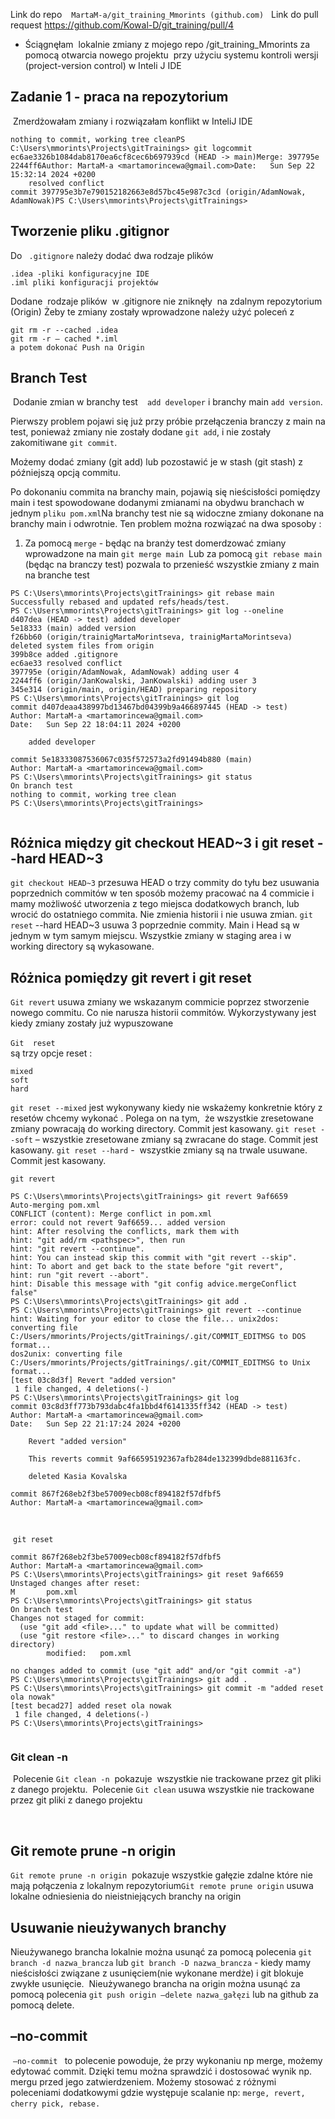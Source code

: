 Link do repo  ` MartaM-a/git_training_Mmorints (github.com)`  
Link do pull request https://github.com/Kowal-D/git_training/pull/4

- Ściągnęłam  lokalnie zmiany z mojego repo /git_training_Mmorints za pomocą otwarcia nowego projektu  przy użyciu systemu kontroli wersji (project-version control) w Inteli J IDE
## Zadanie 1 - praca na repozytorium  
 Zmerdżowałam zmiany i rozwiązałam konflikt w InteliJ IDE
```PS C:\Users\mmorints\Projects\gitTrainings> git status                       On branch mainYour branch is ahead of 'origin/main' by 3 commits.  (use "git push" to publish your local commits)
nothing to commit, working tree cleanPS C:\Users\mmorints\Projects\gitTrainings> git logcommit ec6ae3326b1084dab8170ea6cf8cec6b697939cd (HEAD -> main)Merge: 397795e 2244ff6Author: MartaM-a <martamorincewa@gmail.com>Date:   Sun Sep 22 15:32:14 2024 +0200
    resolved conflict
commit 397795e3b7e790152182663e8d57bc45e987c3cd (origin/AdamNowak, AdamNowak)PS C:\Users\mmorints\Projects\gitTrainings>
```

## Tworzenie pliku .gitignor  
Do ` .gitignore` należy dodać dwa rodzaje plików
```
.idea -pliki konfiguracyjne IDE  
.iml pliki konfiguracji projektów
 ```

Dodane  rodzaje plików  w .gitignore nie zniknęły  na zdalnym repozytorium (Origin) Żeby te zmiany zostały wprowadzone należy użyć poleceń z

``` 
git rm -r --cached .idea
git rm -r – cached *.iml
a potem dokonać Push na Origin

 ```
## Branch Test  

 Dodanie zmian w branchy test  ` add developer` i branchy main `add version`.

Pierwszy problem pojawi się już przy próbie przełączenia branczy z main na test, ponieważ zmiany nie zostały dodane `git add`, i nie zostały zakomitiwane `git commit`. 

Możemy dodać zmiany (git add) lub pozostawić je w stash (git stash) z późniejszą opcją commitu.  

Po dokonaniu commita na branchy main, pojawią się nieścisłości pomiędzy main i test spowodowane dodanymi zmianami na obydwu branchach w jednym `pliku pom.xml`Na branchy test nie są widoczne zmiany dokonane na branchy main i odwrotnie.
Ten problem można rozwiązać na dwa sposoby :


1. Za pomocą `merge` - będąc na branży test domerdzować zmiany wprowadzone na main `git merge main`  Lub za pomocą `git rebase main` (będąc na branczy test) pozwala to przenieść wszystkie zmiany z main na branche test

```
PS C:\Users\mmorints\Projects\gitTrainings> git rebase main
Successfully rebased and updated refs/heads/test.
PS C:\Users\mmorints\Projects\gitTrainings> git log --oneline
d407dea (HEAD -> test) added developer
5e18333 (main) added version
f26bb60 (origin/trainigMartaMorintseva, trainigMartaMorintseva) deleted system files from origin
399b8ce added .gitignore
ec6ae33 resolved conflict
397795e (origin/AdamNowak, AdamNowak) adding user 4
2244ff6 (origin/JanKowalski, JanKowalski) adding user 3
345e314 (origin/main, origin/HEAD) preparing repository
PS C:\Users\mmorints\Projects\gitTrainings> git log 
commit d407deaa438997bd13467bd04399b9a466897445 (HEAD -> test)
Author: MartaM-a <martamorincewa@gmail.com>
Date:   Sun Sep 22 18:04:11 2024 +0200

    added developer

commit 5e18333087536067c035f572573a2fd91494b880 (main)
Author: MartaM-a <martamorincewa@gmail.com>
PS C:\Users\mmorints\Projects\gitTrainings> git status
On branch test
nothing to commit, working tree clean
PS C:\Users\mmorints\Projects\gitTrainings>


```


## Różnica między git checkout HEAD~3 i git reset --hard HEAD~3
`git checkout HEAD~3` przesuwa HEAD o trzy commity do tyłu bez usuwania poprzednich commitów w ten sposób możemy pracować na 4 commicie i mamy możliwość utworzenia z tego miejsca dodatkowych branch, lub wrocić do ostatniego commita. Nie zmienia historii i nie usuwa zmian.
`git reset` --hard HEAD~3 usuwa 3 poprzednie commity. Main i Head są w jednym w tym samym miejscu. Wszystkie zmiany w staging area i w working directory są wykasowane.

## Różnica pomiędzy git revert i git reset
`Git revert` usuwa zmiany we wskazanym commicie poprzez stworzenie nowego commitu. Co nie narusza historii commitów. Wykorzystywany jest kiedy zmiany zostały już wypuszowane  

`Git  reset`    
 są trzy opcje reset :  
 ```     
mixed  
soft               
 hard     
```

`git reset --mixed` jest wykonywany kiedy nie wskażemy konkretnie który z resetów chcemy wykonać . Polega on na tym,  że wszystkie zresetowane zmiany powracają do working directory. Commit jest kasowany.
`git reset --soft` – wszystkie zresetowane zmiany są zwracane do stage. Commit jest kasowany.
`git reset --hard` -  wszystkie zmiany są na trwale usuwane. Commit jest kasowany.

`git revert`
```
PS C:\Users\mmorints\Projects\gitTrainings> git revert 9af6659
Auto-merging pom.xml
CONFLICT (content): Merge conflict in pom.xml
error: could not revert 9af6659... added version
hint: After resolving the conflicts, mark them with
hint: "git add/rm <pathspec>", then run
hint: "git revert --continue".
hint: You can instead skip this commit with "git revert --skip".
hint: To abort and get back to the state before "git revert",
hint: run "git revert --abort".
hint: Disable this message with "git config advice.mergeConflict false"
PS C:\Users\mmorints\Projects\gitTrainings> git add .
PS C:\Users\mmorints\Projects\gitTrainings> git revert --continue
hint: Waiting for your editor to close the file... unix2dos: converting file C:/Users/mmorints/Projects/gitTrainings/.git/COMMIT_EDITMSG to DOS format...
dos2unix: converting file C:/Users/mmorints/Projects/gitTrainings/.git/COMMIT_EDITMSG to Unix format...
[test 03c8d3f] Revert "added version"
 1 file changed, 4 deletions(-)
PS C:\Users\mmorints\Projects\gitTrainings> git log
commit 03c8d3ff773b793dabc4fa1bbd4f6141335ff342 (HEAD -> test)
Author: MartaM-a <martamorincewa@gmail.com>
Date:   Sun Sep 22 21:17:24 2024 +0200

    Revert "added version"

    This reverts commit 9af66595192367afb284de132399dbde881163fc.

    deleted Kasia Kovalska

commit 867f268eb2f3be57009ecb08cf894182f57dfbf5
Author: MartaM-a <martamorincewa@gmail.com>



```



 `git reset`


```
commit 867f268eb2f3be57009ecb08cf894182f57dfbf5
Author: MartaM-a <martamorincewa@gmail.com>
PS C:\Users\mmorints\Projects\gitTrainings> git reset 9af6659
Unstaged changes after reset:
M       pom.xml
PS C:\Users\mmorints\Projects\gitTrainings> git status
On branch test
Changes not staged for commit:
  (use "git add <file>..." to update what will be committed)
  (use "git restore <file>..." to discard changes in working directory)
        modified:   pom.xml

no changes added to commit (use "git add" and/or "git commit -a")
PS C:\Users\mmorints\Projects\gitTrainings> git add .
PS C:\Users\mmorints\Projects\gitTrainings> git commit -m "added reset ola nowak"
[test becad27] added reset ola nowak
 1 file changed, 4 deletions(-)
PS C:\Users\mmorints\Projects\gitTrainings>


```

### Git clean -n 


 Polecenie `Git clean -n`  pokazuje  wszystkie nie trackowane przez git pliki z danego projektu.  Polecenie `Git clean` usuwa wszystkie nie trackowane przez git pliki z danego projektu 

  
## Git remote prune -n origin
`Git remote prune -n origin`  pokazuje wszystkie gałęzie zdalne które nie mają połączenia z lokalnym repozytorium`Git remote prune origin` usuwa lokalne odniesienia do nieistniejących branchy na origin
## Usuwanie nieużywanych branchy

Nieużywanego brancha lokalnie można usunąć za pomocą polecenia `git branch -d nazwa_brancza` lub `git branch -D nazwa_brancza` - kiedy mamy nieścisłości związane z usunięciem(nie wykonane merdże) i git blokuje zwykłe usunięcie.  Nieużywanego brancha na origin można usunąć za pomocą polecenia `git push origin –delete nazwa_gałęzi` lub na github za pomocą delete.
## –no-commit 
 `–no-commit ` to polecenie powoduje, że przy wykonaniu np merge, możemy edytować commit. Dzięki temu można sprawdzić i dostosować wynik np. mergu przed jego zatwierdzeniem. 
Możemy stosować z różnymi poleceniami dodatkowymi gdzie występuje scalanie np: ```merge, revert, cherry pick, rebase.```  







